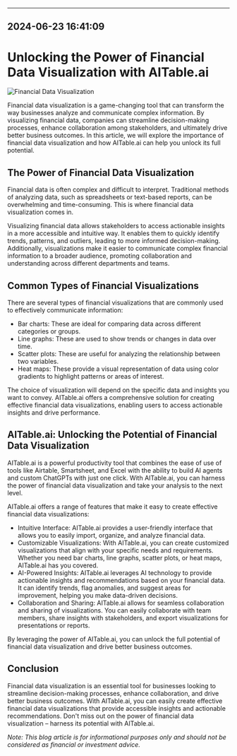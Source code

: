 

---------------------------------------------
2024-06-23 16:41:09
---------------------------------------------

# Unlocking the Power of Financial Data Visualization with AITable.ai

![Financial Data Visualization](https://images.unsplash.com/photo-1560807707-7cc5b8f5f8e1)

Financial data visualization is a game-changing tool that can transform the way businesses analyze and communicate complex information. By visualizing financial data, companies can streamline decision-making processes, enhance collaboration among stakeholders, and ultimately drive better business outcomes. In this article, we will explore the importance of financial data visualization and how AITable.ai can help you unlock its full potential.

## The Power of Financial Data Visualization

Financial data is often complex and difficult to interpret. Traditional methods of analyzing data, such as spreadsheets or text-based reports, can be overwhelming and time-consuming. This is where financial data visualization comes in.

Visualizing financial data allows stakeholders to access actionable insights in a more accessible and intuitive way. It enables them to quickly identify trends, patterns, and outliers, leading to more informed decision-making. Additionally, visualizations make it easier to communicate complex financial information to a broader audience, promoting collaboration and understanding across different departments and teams.

## Common Types of Financial Visualizations

There are several types of financial visualizations that are commonly used to effectively communicate information:

- Bar charts: These are ideal for comparing data across different categories or groups.
- Line graphs: These are used to show trends or changes in data over time.
- Scatter plots: These are useful for analyzing the relationship between two variables.
- Heat maps: These provide a visual representation of data using color gradients to highlight patterns or areas of interest.

The choice of visualization will depend on the specific data and insights you want to convey. AITable.ai offers a comprehensive solution for creating effective financial data visualizations, enabling users to access actionable insights and drive performance.

## AITable.ai: Unlocking the Potential of Financial Data Visualization

AITable.ai is a powerful productivity tool that combines the ease of use of tools like Airtable, Smartsheet, and Excel with the ability to build AI agents and custom ChatGPTs with just one click. With AITable.ai, you can harness the power of financial data visualization and take your analysis to the next level.

AITable.ai offers a range of features that make it easy to create effective financial data visualizations:

- Intuitive Interface: AITable.ai provides a user-friendly interface that allows you to easily import, organize, and analyze financial data.
- Customizable Visualizations: With AITable.ai, you can create customized visualizations that align with your specific needs and requirements. Whether you need bar charts, line graphs, scatter plots, or heat maps, AITable.ai has you covered.
- AI-Powered Insights: AITable.ai leverages AI technology to provide actionable insights and recommendations based on your financial data. It can identify trends, flag anomalies, and suggest areas for improvement, helping you make data-driven decisions.
- Collaboration and Sharing: AITable.ai allows for seamless collaboration and sharing of visualizations. You can easily collaborate with team members, share insights with stakeholders, and export visualizations for presentations or reports.

By leveraging the power of AITable.ai, you can unlock the full potential of financial data visualization and drive better business outcomes.

## Conclusion

Financial data visualization is an essential tool for businesses looking to streamline decision-making processes, enhance collaboration, and drive better business outcomes. With AITable.ai, you can easily create effective financial data visualizations that provide accessible insights and actionable recommendations. Don't miss out on the power of financial data visualization – harness its potential with AITable.ai.

*Note: This blog article is for informational purposes only and should not be considered as financial or investment advice.*